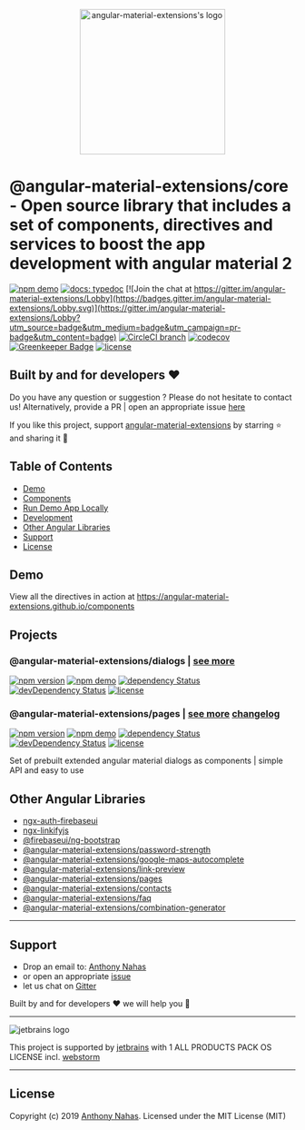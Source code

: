 <p align="center">
  <img alt="angular-material-extensions's logo"
   height="256px" width="256px" style="text-align: center;" 
   src="https://cdn.rawgit.com/angular-material-extensions/core/master/assets/angular-material-extensions-logo.svg">
</p>

# @angular-material-extensions/core - Open source library that includes a set of components, directives and services to boost the app development with angular material 2

[![npm demo](https://img.shields.io/badge/demo-online-ed1c46.svg)](https://angular-material-extensions.io)
[![docs: typedoc](https://img.shields.io/badge/docs-typedoc-4D0080.svg)](https://angular-material-extensions.github.io/components/doc/index.html)
[![Join the chat at https://gitter.im/angular-material-extensions/Lobby](https://badges.gitter.im/angular-material-extensions/Lobby.svg)](https://gitter.im/angular-material-extensions/Lobby?utm_source=badge&utm_medium=badge&utm_campaign=pr-badge&utm_content=badge)
[![CircleCI branch](https://img.shields.io/circleci/project/github/angular-material-extensions/components/master.svg?label=circleci)](https://circleci.com/gh/angular-material-extensions/components)
[![codecov](https://codecov.io/gh/angular-material-extensions/components/branch/master/graph/badge.svg)](https://codecov.io/gh/angular-material-extensions/components)
[![Greenkeeper Badge](https://badges.greenkeeper.io/angular-material-extensions/components.svg)](https://greenkeeper.io/)
[![license](https://img.shields.io/github/license/angular-material-extensions/components.svg?style=flat-square)](https://github.com/angular-material-extensions/components/blob/master/LICENSE)

## Built by and for developers :heart:
Do you have any question or suggestion ? Please do not hesitate to contact us!
Alternatively, provide a PR | open an appropriate issue [here](https://github.com/angular-material-extensions/password-strength/issues)

If you like this project, support [angular-material-extensions](https://github.com/angular-material-extensions) 
by starring :star: and sharing it :loudspeaker:

## Table of Contents
- [Demo](#demo)
- [Components](#components)
- [Run Demo App Locally](#run-demo-app-locally)
- [Development](#development)
- [Other Angular Libraries](#other-angular-libraries)
- [Support](#support)
- [License](#license)

## Demo

View all the directives in action at https://angular-material-extensions.github.io/components

## Projects

### @angular-material-extensions/dialogs | [see more](https://github.com/angular-material-extensions/components/tree/master/projects/angular-material-extensions/dialogs)
[![npm version](https://badge.fury.io/js/%40angular-material-extensions%2Fdialogs.svg)](https://badge.fury.io/js/%40angular-material-extensions%2Fdialogs)
[![npm demo](https://img.shields.io/badge/demo-online-ed1c46.svg)](https://angular-material-extensions.io/dialogs)
[![dependency Status](https://david-dm.org/angular-material-extensions/dialogs/status.svg)](https://david-dm.org/angular-material-extensions/dialogs)
[![devDependency Status](https://david-dm.org/angular-material-extensions/dialogs/dev-status.svg?branch=master)](https://david-dm.org/angular-material-extensions/dialogs#info=devDependencies)
[![license](https://img.shields.io/github/license/angular-material-extensions/components.svg?style=flat-square)](https://github.com/angular-material-extensions/components/blob/master/LICENSE)

### @angular-material-extensions/pages | [see more](https://github.com/angular-material-extensions/components/tree/master/projects/angular-material-extensions/pages) [changelog](https://github.com/angular-material-extensions/components/tree/master/projects/angular-material-extensions/dialogs/docs/CHANGELOG.md)
[![npm version](https://badge.fury.io/js/%40angular-material-extensions%2Fpages.svg)](https://badge.fury.io/js/%40angular-material-extensions%2Fpages)
[![npm demo](https://img.shields.io/badge/demo-online-ed1c46.svg)](https://angular-material-extensions.github.io/pages)
[![dependency Status](https://david-dm.org/angular-material-extensions/pages/status.svg)](https://david-dm.org/angular-material-extensions/pages)
[![devDependency Status](https://david-dm.org/angular-material-extensions/pages/dev-status.svg?branch=master)](https://david-dm.org/angular-material-extensions/pages#info=devDependencies)
[![license](https://img.shields.io/github/license/angular-material-extensions/components.svg?style=flat-square)](https://github.com/angular-material-extensions/components/blob/master/LICENSE)

Set of prebuilt extended angular material dialogs as components | simple API and easy to use

## Other Angular Libraries
- [ngx-auth-firebaseui](https://github.com/AnthonyNahas/ngx-auth-firebaseui)
- [ngx-linkifyjs](https://github.com/AnthonyNahas/ngx-linkifyjs)
- [@firebaseui/ng-bootstrap](https://github.com/firebaseui/ng-bootstrap)
- [@angular-material-extensions/password-strength](https://github.com/angular-material-extensions/password-strength)
- [@angular-material-extensions/google-maps-autocomplete](https://github.com/angular-material-extensions/google-maps-autocomplete)
- [@angular-material-extensions/link-preview](https://github.com/angular-material-extensions/link-preview)
- [@angular-material-extensions/pages](https://github.com/angular-material-extensions/pages)
- [@angular-material-extensions/contacts](https://github.com/angular-material-extensions/contacts)
- [@angular-material-extensions/faq](https://github.com/angular-material-extensions/faq)
- [@angular-material-extensions/combination-generator](https://github.com/angular-material-extensions/combination-generator)

---

<a name="support"/>

## Support
+ Drop an email to: [Anthony Nahas](mailto:anthony.na@hotmail.de)
+ or open an appropriate [issue](https://github.com/angular-material-extensions/password-strength/issues)
+ let us chat on [Gitter](https://gitter.im/angular-material-extensions/Lobby)
 
 Built by and for developers :heart: we will help you :punch:

---

![jetbrains logo](https://raw.githubusercontent.com/angular-material-extensions/password-strength/HEAD/assets/jetbrains-variant-4_logos/jetbrains-variant-4.png)

This project is supported by [jetbrains](https://www.jetbrains.com/) with 1 ALL PRODUCTS PACK OS LICENSE incl. [webstorm](https://www.jetbrains.com/webstorm)

---

## License

Copyright (c) 2019 [Anthony Nahas](https://github.com/AnthonyNahas). Licensed under the MIT License (MIT)

